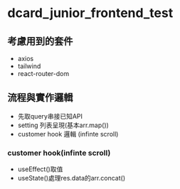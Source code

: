 # dcard_junior_frontend_test
## 考慮用到的套件 
- axios
- tailwind
- react-router-dom

## 流程與實作邏輯
- 先取query串接已知API
- setting 列表呈現(基本arr.map())
- customer hook 邏輯 (infinte scroll)
### customer hook(infinte scroll)
- useEffect()取值
- useState()處理res.data的arr.concat()

